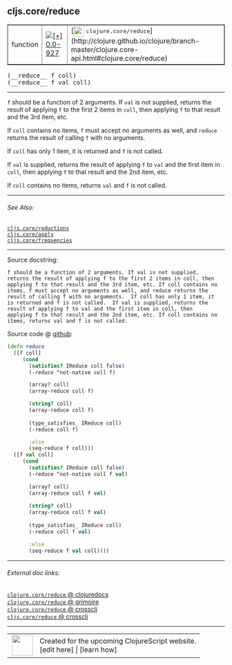 ## cljs.core/reduce



 <table border="1">
<tr>
<td>function</td>
<td><a href="https://github.com/cljsinfo/cljs-api-docs/tree/0.0-927"><img valign="middle" alt="[+] 0.0-927" title="Added in 0.0-927" src="https://img.shields.io/badge/+-0.0--927-lightgrey.svg"></a> </td>
<td>
[<img height="24px" valign="middle" src="http://i.imgur.com/1GjPKvB.png"> <samp>clojure.core/reduce</samp>](http://clojure.github.io/clojure/branch-master/clojure.core-api.html#clojure.core/reduce)
</td>
</tr>
</table>


 <samp>
(__reduce__ f coll)<br>
</samp>
 <samp>
(__reduce__ f val coll)<br>
</samp>

---

`f` should be a function of 2 arguments. If `val` is not supplied, returns the
result of applying `f` to the first 2 items in `coll`, then applying `f` to that
result and the 3rd item, etc.

If `coll` contains no items, `f` must accept no arguments as well, and `reduce`
returns the result of calling `f` with no arguments.

If `coll` has only 1 item, it is returned and `f` is not called.

If `val` is supplied, returns the result of applying `f` to `val` and the first
item in `coll`, then applying `f` to that result and the 2nd item, etc.

If `coll` contains no items, returns `val` and `f` is not called.



---


###### See Also:

[`cljs.core/reductions`](../cljs.core/reductions.md)<br>
[`cljs.core/apply`](../cljs.core/apply.md)<br>
[`cljs.core/frequencies`](../cljs.core/frequencies.md)<br>

---


Source docstring:

```
f should be a function of 2 arguments. If val is not supplied,
returns the result of applying f to the first 2 items in coll, then
applying f to that result and the 3rd item, etc. If coll contains no
items, f must accept no arguments as well, and reduce returns the
result of calling f with no arguments.  If coll has only 1 item, it
is returned and f is not called.  If val is supplied, returns the
result of applying f to val and the first item in coll, then
applying f to that result and the 2nd item, etc. If coll contains no
items, returns val and f is not called.
```


Source code @ [github](https://github.com/clojure/clojurescript/blob/r1843/src/cljs/cljs/core.cljs#L1329-L1370):

```clj
(defn reduce
  ([f coll]
     (cond
       (satisfies? IReduce coll false)
       (-reduce ^not-native coll f)

       (array? coll)
       (array-reduce coll f)

       (string? coll)
       (array-reduce coll f)
       
       (type_satisfies_ IReduce coll)
       (-reduce coll f)

       :else
       (seq-reduce f coll)))
  ([f val coll]
     (cond
       (satisfies? IReduce coll false)
       (-reduce ^not-native coll f val)

       (array? coll)
       (array-reduce coll f val)
      
       (string? coll)
       (array-reduce coll f val)
       
       (type_satisfies_ IReduce coll)
       (-reduce coll f val)

       :else
       (seq-reduce f val coll))))
```

<!--
Repo - tag - source tree - lines:

 <pre>
clojurescript @ r1843
└── src
    └── cljs
        └── cljs
            └── <ins>[core.cljs:1329-1370](https://github.com/clojure/clojurescript/blob/r1843/src/cljs/cljs/core.cljs#L1329-L1370)</ins>
</pre>

-->

---



###### External doc links:

[`clojure.core/reduce` @ clojuredocs](http://clojuredocs.org/clojure.core/reduce)<br>
[`clojure.core/reduce` @ grimoire](http://conj.io/store/v1/org.clojure/clojure/1.7.0-beta3/clj/clojure.core/reduce/)<br>
[`clojure.core/reduce` @ crossclj](http://crossclj.info/fun/clojure.core/reduce.html)<br>
[`cljs.core/reduce` @ crossclj](http://crossclj.info/fun/cljs.core.cljs/reduce.html)<br>

---

 <table>
<tr><td>
<img valign="middle" align="right" width="48px" src="http://i.imgur.com/Hi20huC.png">
</td><td>
Created for the upcoming ClojureScript website.<br>
[edit here] | [learn how]
</td></tr></table>

[edit here]:https://github.com/cljsinfo/cljs-api-docs/blob/master/cljsdoc/cljs.core/reduce.cljsdoc
[learn how]:https://github.com/cljsinfo/cljs-api-docs/wiki/cljsdoc-files

<!--

This information was too distracting to show to readers, but I'll leave it
commented here since it is helpful to:

- pretty-print the data used to generate this document
- and show how to retrieve that data



The API data for this symbol:

```clj
{:description "`f` should be a function of 2 arguments. If `val` is not supplied, returns the\nresult of applying `f` to the first 2 items in `coll`, then applying `f` to that\nresult and the 3rd item, etc.\n\nIf `coll` contains no items, `f` must accept no arguments as well, and `reduce`\nreturns the result of calling `f` with no arguments.\n\nIf `coll` has only 1 item, it is returned and `f` is not called.\n\nIf `val` is supplied, returns the result of applying `f` to `val` and the first\nitem in `coll`, then applying `f` to that result and the 2nd item, etc.\n\nIf `coll` contains no items, returns `val` and `f` is not called.",
 :ns "cljs.core",
 :name "reduce",
 :signature ["[f coll]" "[f val coll]"],
 :history [["+" "0.0-927"]],
 :type "function",
 :related ["cljs.core/reductions"
           "cljs.core/apply"
           "cljs.core/frequencies"],
 :full-name-encode "cljs.core/reduce",
 :source {:code "(defn reduce\n  ([f coll]\n     (cond\n       (satisfies? IReduce coll false)\n       (-reduce ^not-native coll f)\n\n       (array? coll)\n       (array-reduce coll f)\n\n       (string? coll)\n       (array-reduce coll f)\n       \n       (type_satisfies_ IReduce coll)\n       (-reduce coll f)\n\n       :else\n       (seq-reduce f coll)))\n  ([f val coll]\n     (cond\n       (satisfies? IReduce coll false)\n       (-reduce ^not-native coll f val)\n\n       (array? coll)\n       (array-reduce coll f val)\n      \n       (string? coll)\n       (array-reduce coll f val)\n       \n       (type_satisfies_ IReduce coll)\n       (-reduce coll f val)\n\n       :else\n       (seq-reduce f val coll))))",
          :title "Source code",
          :repo "clojurescript",
          :tag "r1843",
          :filename "src/cljs/cljs/core.cljs",
          :lines [1329 1370]},
 :full-name "cljs.core/reduce",
 :clj-symbol "clojure.core/reduce",
 :docstring "f should be a function of 2 arguments. If val is not supplied,\nreturns the result of applying f to the first 2 items in coll, then\napplying f to that result and the 3rd item, etc. If coll contains no\nitems, f must accept no arguments as well, and reduce returns the\nresult of calling f with no arguments.  If coll has only 1 item, it\nis returned and f is not called.  If val is supplied, returns the\nresult of applying f to val and the first item in coll, then\napplying f to that result and the 2nd item, etc. If coll contains no\nitems, returns val and f is not called."}

```

Retrieve the API data for this symbol:

```clj
;; from Clojure REPL
(require '[clojure.edn :as edn])
(-> (slurp "https://raw.githubusercontent.com/cljsinfo/cljs-api-docs/catalog/cljs-api.edn")
    (edn/read-string)
    (get-in [:symbols "cljs.core/reduce"]))
```

-->
